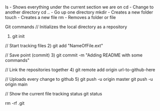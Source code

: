 

ls  - Shows everything under the current section we are on 
cd  - Change to another directory
cd .. - Go up one directory
mkdir - Creates a new folder
touch - Creates a new file
rm  -  Removes a folder or file


Git commands
// Initializes the local directory as a repository
1) git init 

// Start tracking files
2) git add "NameOfFile.ext"

// Save point (commit)
3) git commit -m "Adding README with some commands"

// Link the repositories together
4) git remote add origin url-to-github-here

// Uploads every change to github
5) git push -u origin master
   git push -u origin main

// Show the current file tracking status 
git status 

rm -rf .git